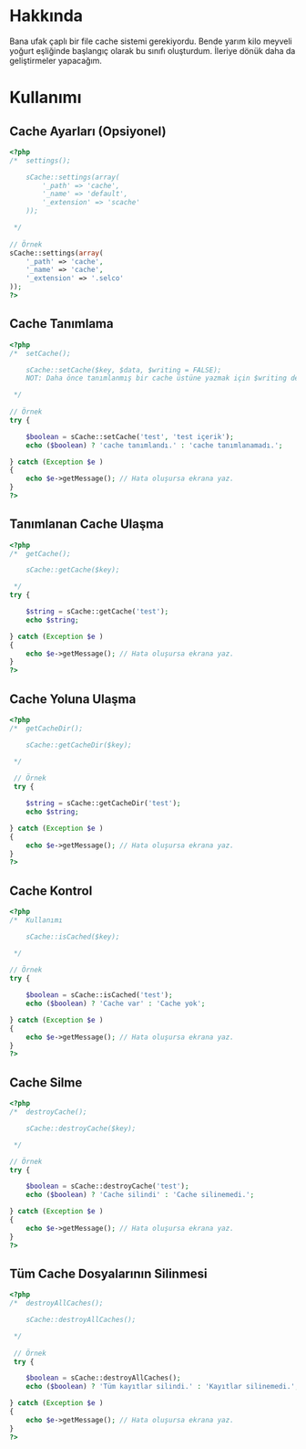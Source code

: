 # Hakkında #

Bana ufak çaplı bir file cache sistemi gerekiyordu. Bende yarım kilo meyveli yoğurt eşliğinde başlangıç olarak bu sınıfı oluşturdum. İleriye dönük daha da geliştirmeler yapacağım.

# Kullanımı #
## Cache Ayarları (Opsiyonel) ##
```php
<?php
/*  settings();

    sCache::settings(array(
        '_path' => 'cache',
        '_name' => 'default',
        '_extension' => 'scache'
    ));

 */
 
// Örnek
sCache::settings(array(
    '_path' => 'cache',
    '_name' => 'cache',
    '_extension' => '.selco'
));
?>
```

## Cache Tanımlama ##
```php
<?php
/*  setCache();

    sCache::setCache($key, $data, $writing = FALSE);
    NOT: Daha önce tanımlanmış bir cache üstüne yazmak için $writing değeri TRUE yapınız.

 */
 
// Örnek
try {

    $boolean = sCache::setCache('test', 'test içerik');
    echo ($boolean) ? 'cache tanımlandı.' : 'cache tanımlanamadı.';

} catch (Exception $e )
{
    echo $e->getMessage(); // Hata oluşursa ekrana yaz.
}
?>
```

## Tanımlanan Cache Ulaşma ##
```php
<?php
/*  getCache();

    sCache::getCache($key);

 */
try {

    $string = sCache::getCache('test');
    echo $string;

} catch (Exception $e )
{
    echo $e->getMessage(); // Hata oluşursa ekrana yaz.
}
?>
```

## Cache Yoluna Ulaşma ##
```php
<?php
/*  getCacheDir();

    sCache::getCacheDir($key);

 */
 
 // Örnek
 try {

    $string = sCache::getCacheDir('test');
    echo $string;

} catch (Exception $e )
{
    echo $e->getMessage(); // Hata oluşursa ekrana yaz.
}
?>
```

## Cache Kontrol ##
```php
<?php
/*  Kullanımı

    sCache::isCached($key);

 */
 
// Örnek
try {

    $boolean = sCache::isCached('test');
    echo ($boolean) ? 'Cache var' : 'Cache yok';

} catch (Exception $e )
{
    echo $e->getMessage(); // Hata oluşursa ekrana yaz.
}
?>
```

## Cache Silme ##
```php
<?php
/*  destroyCache();

    sCache::destroyCache($key);

 */

// Örnek
try {

    $boolean = sCache::destroyCache('test');
    echo ($boolean) ? 'Cache silindi' : 'Cache silinemedi.';

} catch (Exception $e )
{
    echo $e->getMessage(); // Hata oluşursa ekrana yaz.
}
?>
```

## Tüm Cache Dosyalarının Silinmesi ##
```php
<?php
/*  destroyAllCaches();

    sCache::destroyAllCaches();

 */
 
 // Örnek
 try {

    $boolean = sCache::destroyAllCaches();
    echo ($boolean) ? 'Tüm kayıtlar silindi.' : 'Kayıtlar silinemedi.';

} catch (Exception $e )
{
    echo $e->getMessage(); // Hata oluşursa ekrana yaz.
}
?>
```
